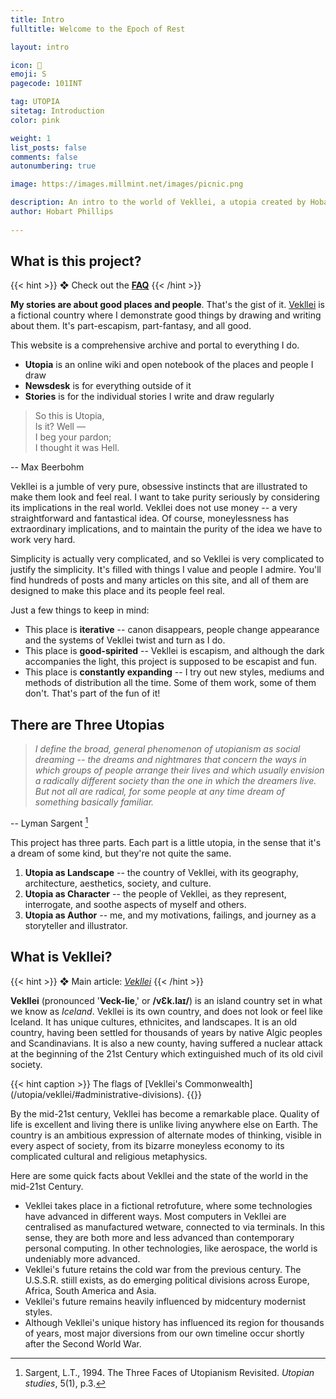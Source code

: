 ```yaml
---
title: Intro
fulltitle: Welcome to the Epoch of Rest

layout: intro

icon: 🎫
emoji: S
pagecode: 101INT

tag: UTOPIA
sitetag: Introduction
color: pink

weight: 1
list_posts: false
comments: false
autonumbering: true

image: https://images.millmint.net/images/picnic.png

description: An intro to the world of Vekllei, a utopia created by Hobart Phillips.
author: Hobart Phillips
 
---
```

## What is this project?

{{< hint >}}
❖ Check out the [**FAQ**](/intro/faq)
{{< /hint >}}

**My stories are about good places and people**. That's the gist of it. [Vekllei](/utopia/vekllei/) is a fictional country where I demonstrate good things by drawing and writing about them. It's part-escapism, part-fantasy, and all good.

This website is a comprehensive archive and portal to everything I do.

* **Utopia** is an online wiki and open notebook of the places and people I draw
* **Newsdesk** is for everything outside of it
* **Stories** is for the individual stories I write and draw regularly

> So this is Utopia,<br>
> Is it? Well — <br>
> I beg your pardon;<br>
> I thought it was Hell.

-- Max Beerbohm

Vekllei is a jumble of very pure, obsessive instincts that are illustrated to make them look and feel real. I want to take purity seriously by considering its implications in the real world. Vekllei does not use money -- a very straightforward and fantastical idea. Of course, moneylessness has extraordinary implications, and to maintain the purity of the idea we have to work very hard.

Simplicity is actually very complicated, and so Vekllei is very complicated to justify the simplicity. It's filled with things I value and people I admire. You'll find hundreds of posts and many articles on this site, and all of them are designed to make this place and its people feel real.

Just a few things to keep in mind:

* This place is **iterative** -- canon disappears, people change appearance and the systems of Vekllei twist and turn as I do.
* This place is **good-spirited** -- Vekllei is escapism, and although the dark accompanies the light, this project is supposed to be escapist and fun.
* This place is **constantly expanding** -- I try out new styles, mediums and methods of distribution all the time. Some of them work, some of them don't. That's part of the fun of it!

## There are Three Utopias

> *I define the broad, general phenomenon of utopianism as social dreaming -- the dreams and nightmares that concern the ways in which groups of people arrange their lives and which usually envision a radically different society than the one in which the dreamers live. But not all are radical, for some people at any time dream of something basically familiar.*

-- Lyman Sargent [^1]

This project has three parts. Each part is a little utopia, in the sense that it's a dream of some kind, but they're not quite the same.

1. **Utopia as Landscape** -- the country of Vekllei, with its geography, architecture, aesthetics, society, and culture.
2. **Utopia as Character** -- the people of Vekllei, as they represent, interrogate, and soothe aspects of myself and others.
3. **Utopia as Author** -- me, and my motivations, failings, and journey as a storyteller and illustrator.

## What is Vekllei?

{{< hint >}}
❖ Main article: [*Vekllei*](/utopia/vekllei)
{{< /hint >}}

**Vekllei** (pronounced '**Veck-lie**,' or **/vƐk.laɪ/**) is an island country set in what we know as *Iceland*. Vekllei is its own country, and does not look or feel like Iceland. It has unique cultures, ethnicites, and landscapes. It is an old country, having been settled for thousands of years by native Algic peoples and Scandinavians. It is also a new county, having suffered a nuclear attack at the beginning of the 21st Century which extinguished much of its old civil society.

<div class="row">
<div class="column">
<img src="https://images.millmint.net/images/mastheads/flags/aismious.png" alt="flag" style="width:100%; padding: 0; background-color: transparent;" >
</div>
<div class="column">
<img src="https://images.millmint.net/images/mastheads/flags/azores.png" alt="flag" style="width:100%; padding: 0; background-color: transparent;" >
</div>
<div class="column">
<img src="https://images.millmint.net/images/mastheads/flags/demon.png" alt="flag" style="width:100%; padding: 0; background-color: transparent;" >
</div>
<div class="column">
<img src="https://images.millmint.net/images/mastheads/flags/kala.png" alt="flag" style="width:100%; padding: 0; background-color: transparent;" >
</div>
<div class="column">
<img src="https://images.millmint.net/images/mastheads/flags/kalina.png" alt="flag" style="width:100%; padding: 0; background-color: transparent;" >
</div>
<div class="column">
<img src="https://images.millmint.net/images/mastheads/flags/mira.png" alt="flag" style="width:100%; padding: 0; background-color: transparent;" >
</div>
<div class="column">
<img src="https://images.millmint.net/images/mastheads/flags/vekllei-international.png" alt="flag" style="width:100%; padding: 0; background-color: transparent;" >
</div>
</div>
{{< hint caption >}}
The flags of [Vekllei's Commonwealth](/utopia/vekllei/#administrative-divisions).
{{</hint>}}

By the mid-21st century, Vekllei has become a remarkable place. Quality of life is excellent and living there is unlike living anywhere else on Earth. The country is an ambitious expression of alternate modes of thinking, visible in every aspect of society, from its bizarre moneyless economy to its complicated cultural and religious metaphysics.

Here are some quick facts about Vekllei and the state of the world in the mid-21st Century.

* Vekllei takes place in a fictional retrofuture, where some technologies have advanced in different ways. Most computers in Vekllei are centralised as manufactured wetware, connected to via terminals. In this sense, they are both more and less advanced than contemporary personal computing. In other technologies, like aerospace, the world is undeniably more advanced.
* Vekllei's future retains the cold war from the previous century. The U.S.S.R. stiill exists, as do emerging political divisions across Europe, Africa, South America and Asia.
* Vekllei's future remains heavily influenced by midcentury modernist styles.
* Although Vekllei's unique history has influenced its region for thousands of years, most major diversions from our own timeline occur shortly after the Second World War.

[^1]: Sargent, L.T., 1994. The Three Faces of Utopianism Revisited. *Utopian studies*, 5(1), p.3.

<style>
/* flags */
.row {
  display: flex;
  margin-left: auto;
  margin-right: auto;
}
.column {
  flex: 33.33%;
  padding: 5px;
}
@media (max-width: 1250px) {
  .row {
    display: none;
  }
}
</style>
